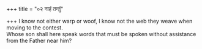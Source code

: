 +++
title = "०२ नाहं तन्तुं"

+++
I know not either warp or woof, I know not the web they weave when moving to the contest.  
     Whose son shall here speak words that must be spoken without assistance from the Father near him?
